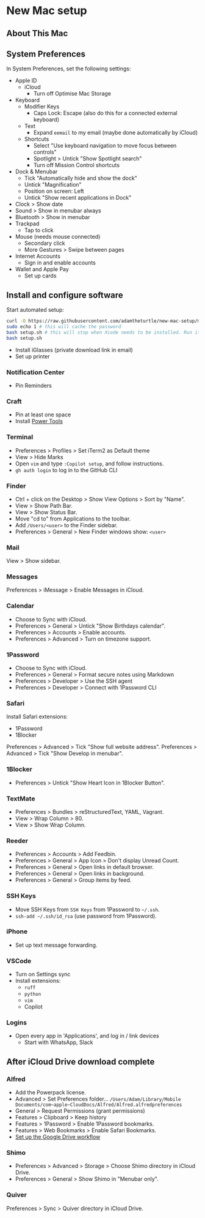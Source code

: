 # New Mac setup

## About This Mac

## System Preferences

In System Preferences, set the following settings:

* Apple ID
    * iCloud
        * Turn off Optimise Mac Storage
* Keyboard
    * Modifier Keys
        * Caps Lock: Escape (also do this for a connected external keyboard)
    * Text
        * Expand `eemail` to my email (maybe done automatically by iCloud)
    * Shortcuts
        * Select "Use keyboard navigation to move focus between controls"
        * Spotlight > Untick "Show Spotlight search"
        * Turn off Mission Control shortcuts
* Dock & Menubar
    * Tick "Automatically hide and show the dock"
    * Untick "Magnification"
    * Position on screen: Left
    * Untick "Show recent applications in Dock"
* Clock > Show date
* Sound > Show in menubar always
* Bluetooth > Show in menubar
* Trackpad
    * Tap to click
* Mouse (needs mouse connected)
    * Secondary click
    * More Gestures > Swipe between pages
* Internet Accounts
    * Sign in and enable accounts
* Wallet and Apple Pay
    * Set up cards

## Install and configure software

Start automated setup:

```bash
curl -O https://raw.githubusercontent.com/adamtheturtle/new-mac-setup/master/setup.sh
sudo echo 1 # this will cache the password
bash setup.sh # this will stop when Xcode needs to be installed. Run it again after that:
bash setup.sh
```

* Install iGlasses (private download link in email)
* Set up printer

### Notification Center

* Pin Reminders

### Craft

* Pin at least one space
* Install [Power Tools](https://www.craft.do/s/OhmDYXrBwI2wZS/b/1761ADC6-8860-4476-B73C-92A87C9CF364/Craft_Power_Tools)

### Terminal

* Preferences > Profiles > Set iTerm2 as Default theme
* View > Hide Marks
* Open `vim` and type `:Copilot setup`, and follow instructions.
* `gh auth login` to log in to the GitHub CLI

### Finder

* Ctrl + click on the Desktop > Show View Options > Sort by "Name".
* View > Show Path Bar.
* View > Show Status Bar.
* Move "cd to" from Applications to the toolbar.
* Add `/Users/<user>` to the Finder sidebar.
* Preferences > General > New Finder windows show: `<user>`

### Mail

View > Show sidebar.

### Messages

Preferences > iMessage > Enable Messages in iCloud.

### Calendar

* Choose to Sync with iCloud.
* Preferences > General > Untick "Show Birthdays calendar".
* Preferences > Accounts > Enable accounts.
* Preferences > Advanced > Turn on timezone support.

### 1Password

* Choose to Sync with iCloud.
* Preferences > General > Format secure notes using Markdown
* Preferences > Developer > Use the SSH agent
* Preferences > Developer > Connect with 1Password CLI

### Safari

Install Safari extensions:

* 1Password
* 1Blocker

Preferences > Advanced > Tick "Show full website address".
Preferences > Advanced > Tick "Show Develop in menubar".

### 1Blocker

* Preferences > Untick "Show Heart Icon in 1Blocker Button".

### TextMate

* Preferences > Bundles > reStructuredText, YAML, Vagrant.
* View > Wrap Column > 80.
* View > Show Wrap Column.

### Reeder

* Preferences > Accounts > Add Feedbin.
* Preferences > General > App Icon > Don't display Unread Count.
* Preferences > General > Open links in default browser.
* Preferences > General > Open links in background.
* Preferences > General > Group items by feed.

### SSH Keys

* Move SSH Keys from `SSH Keys` from 1Password to `~/.ssh`.
* `ssh-add ~/.ssh/id_rsa` (use password from 1Password).

### iPhone

* Set up text message forwarding.

### VSCode

* Turn on Settings sync
* Install extensions:
    * `ruff`
    * `python`
    * `vim`
    * Copilot

### Logins

* Open every app in 'Applications', and log in / link devices
    * Start with WhatsApp, Slack

## After iCloud Drive download complete

### Alfred

* Add the Powerpack license.
* Advanced > Set Preferences folder... `/Users/Adam/Library/Mobile Documents/com~apple~CloudDocs/Alfred/Alfred.alfredpreferences`
* General > Request Permissions (grant permissions)
* Features > Clipboard > Keep history
* Features > 1Password > Enable 1Password bookmarks.
* Features > Web Bookmarks > Enable Safari Bookmarks.
* [Set up the Google Drive workflow](https://github.com/azai91/alfred-drive-workflow/issues/69#issuecomment-599150203)

### Shimo

* Preferences > Advanced > Storage > Choose Shimo directory in iCloud Drive.
* Preferences > General > Show Shimo in "Menubar only".

### Quiver

Preferences > Sync > Quiver directory in iCloud Drive.
